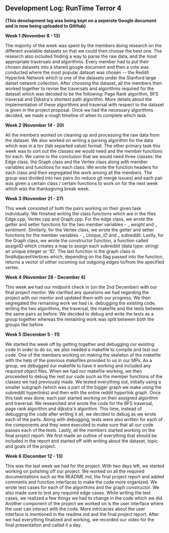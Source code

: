 ## Development Log: RunTime Terror 4

**(This development log was being kept on a seperate Google document and is now being uploaded to GitHub)**

**Week 1 (November 8 - 13)**

The majority of the week was spent by the members doing research on the different available datasets so that we could then choose the best one. The research also
included finding a way to parse the raw data, and the most appropriate traversals and algorithms. Every member had to put their chosen datasets into a shared google 
document and then a vote was conducted where the most popular dataset was chosen -- the Reddit Hyperlink Network which is one of the datasets under the Stanford large datset network collection. After choosing the dataset, all the members then worked together to revise the traversals and algorithms required for the dataset which was decided to be the following: Page Rank algorithm, BFS traversal and Dijkstra's shortest path algorithm. More details about the implementation of these algorithms and traversal with respect to the dataset is given in the project proposal. Once we had the necessary algorithms decided, we made a rough timeline of when to complete which task. 

**Week 2 (November 14 - 20)**

All the members worked on cleaning up and processing the raw data from the dataset. We also worked on writing a parsing algorithm for the data which was in a 
tsv (tab separted value) format. 
The other primary task this week was to sort out the classes we would need and the member functions for each. We came to the conclusion that we would need three 
classes: the Edge class, the Graph class and the Vertex class along with member variables and functions for each class. We wrote the function headers for each class 
and then segregated the work among all the members. The group was divided into two pairs (to reduce git merge issues) and each pair was given a certain 
class / certain functions to work on for the next week which was the thanksgiving break week. 

**Week 3 (November 21 - 27)**

This week consisted of both the pairs working on their given task individually. We finished writing the class functions which are in the files Edge.cpp, Vertex.cpp 
and Graph.cpp. For the edge class, we wrote the getter and setter functions for the two member variables - _ _weight_ and _ _sentiment_. Similarly, for the Vertex class, we wrote the getter and setter functions for the member variables - _ _Unique_ID_ and _ _subreddit_. Lastly, for the Graph class, we wrote the constructor function, a function called assignID which creates a map to assign each subreddit (data type: string) an unique integer or 'ID'. The last function is the graph class is findAdjacentVertices which, depending on the flag passed into the function, returns a vector of either incoming out outgoing edges to/from the specified vertex.

**Week 4 (November 28 - December 4)**

This week we had our midpoint check in (on the 2nd December) with our final project mentor. We clarified any questions we had regarding the project with our mentor 
and updated them with our progress. We then segregated the remaining work we had i.e. debugging the existing code, writing the two algorithms, the traversal, 
the makefile and the tests between the same pairs as before. We decided to debug and write the tests as a group together whereas the remaining work was split between both the groups like before. 

**Week 5 (December 5 - 11)**

We started the week off by getting together and debugging our existing code In order to do so, we also needed a makefile to compile and test our code. One of the members working on making the skeleton of the makefile with the help of the previous makefiles provided to us in our MPs. As a group, we debugged our makefile to have it working and included any required object files. When we had our makefile working, we then proceeded to debug the rest our code such as the member functions of the classes we had previously made. We tested everything out, initially using a smaller subgraph (which was a part of the bigger graph we make using the subreddit hyperlinks) and then with the entire reddit hyperlink graph. Once this task was done, each pair started working on their assigned algorithm and traversal. We researched and wrote the code for the BFS traversal, page rank algorithm and dijkstra's algorithm. This time, instead of debugging the code after writing it all, we decided to debug as we wrote each of the parts. Along with debugging, tests were also written for each of the components and they were executed to make sure that all our code passes each of the tests. Lastly, all the members started working on the final project report. We first made an outline of everything that should be included in the report and started off with writing about the dataset, topic and goals of the project. 

**Week 6 (December 12 - 13)**

This was the last week we had for the project. With two days left, we started working on polishing off our project. We worked on all the required documentations such as the README.md, the final project report and added comments and function interfaces to make the code more organized. We wrote test cases for each of the algorithms and the graph constructor. We also made sure to test any required edge cases. While writing the test cases, we realized a few things we had to change in the code which we did. Another component of the project we worked on is the user interface where the user can interact with the code. More intricacies about the user interface is mentioned in the readme.md and the final project report. After we had everything finalized and working, we recorded our video for the final presentation and called it a day. 